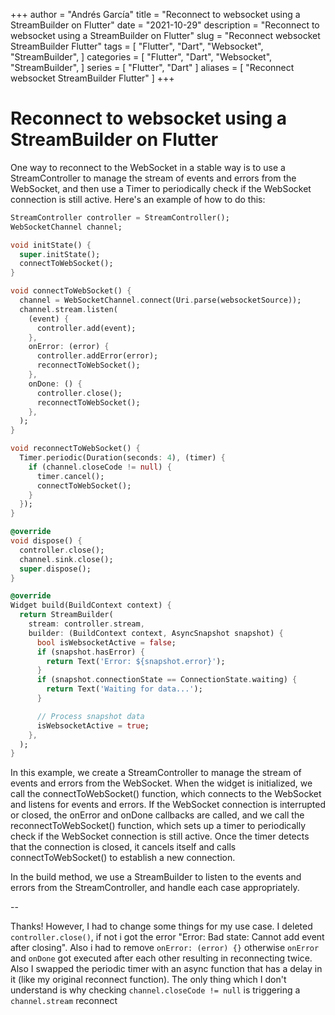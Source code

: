 +++
author = "Andrés García"
title = "Reconnect to websocket using a StreamBuilder on Flutter"
date = "2021-10-29"
description = "Reconnect to websocket using a StreamBuilder on Flutter"
slug = "Reconnect websocket StreamBuilder Flutter"
tags = [
  "Flutter",
  "Dart",
  "Websocket",
  "StreamBuilder",
]
categories = [
  "Flutter",
  "Dart",
  "Websocket",
  "StreamBuilder",
]
series = [
  "Flutter",
  "Dart"
]
aliases = [
  "Reconnect websocket StreamBuilder Flutter"
]
+++

# Reconnect to websocket using a StreamBuilder on Flutter

One way to reconnect to the WebSocket in a stable way is to use a StreamController to manage the stream of events and errors from the WebSocket, and then use a Timer to periodically check if the WebSocket connection is still active. Here's an example of how to do this:

```dart
StreamController controller = StreamController();
WebSocketChannel channel;

void initState() {
  super.initState();
  connectToWebSocket();
}

void connectToWebSocket() {
  channel = WebSocketChannel.connect(Uri.parse(websocketSource));
  channel.stream.listen(
    (event) {
      controller.add(event);
    },
    onError: (error) {
      controller.addError(error);
      reconnectToWebSocket();
    },
    onDone: () {
      controller.close();
      reconnectToWebSocket();
    },
  );
}

void reconnectToWebSocket() {
  Timer.periodic(Duration(seconds: 4), (timer) {
    if (channel.closeCode != null) {
      timer.cancel();
      connectToWebSocket();
    }
  });
}

@override
void dispose() {
  controller.close();
  channel.sink.close();
  super.dispose();
}

@override
Widget build(BuildContext context) {
  return StreamBuilder(
    stream: controller.stream,
    builder: (BuildContext context, AsyncSnapshot snapshot) {
      bool isWebsocketActive = false;
      if (snapshot.hasError) {
        return Text('Error: ${snapshot.error}');
      }
      if (snapshot.connectionState == ConnectionState.waiting) {
        return Text('Waiting for data...');
      }

      // Process snapshot data
      isWebsocketActive = true;
    },
  );
}
```

In this example, we create a StreamController to manage the stream of events and errors from the WebSocket. When the widget is initialized, we call the connectToWebSocket() function, which connects to the WebSocket and listens for events and errors. If the WebSocket connection is interrupted or closed, the onError and onDone callbacks are called, and we call the reconnectToWebSocket() function, which sets up a timer to periodically check if the WebSocket connection is still active. Once the timer detects that the connection is closed, it cancels itself and calls connectToWebSocket() to establish a new connection.

In the build method, we use a StreamBuilder to listen to the events and errors from the StreamController, and handle each case appropriately.

--

Thanks! However, I had to change some things for my use case. I deleted `controller.close()`, if not i got the error "Error: Bad state: Cannot add event after closing". Also i had to remove `onError: (error) {}` otherwise `onError` and `onDone` got executed after each other resulting in reconnecting twice. Also I swapped the periodic timer with an async function that has a delay in it (like my original reconnect function). The only thing which I don't understand is why checking `channel.closeCode != null` is triggering a `channel.stream` reconnect
